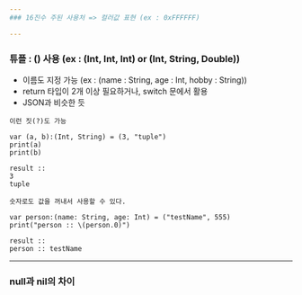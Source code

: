 ```yaml
---
### 16진수 주된 사용처 => 컬러값 표현 (ex : 0xFFFFFF)

---
```


### 튜플 : () 사용 (ex : (Int, Int, Int) or (Int, String, Double))
* 이름도 지정 가능 (ex : (name : String, age : Int, hobby : String))
* return 타입이 2개 이상 필요하거나, switch 문에서 활용
* JSON과 비슷한 듯

<pre>
<code>이런 짓(?)도 가능

var (a, b):(Int, String) = (3, "tuple")
print(a)
print(b)

result :: 
3
tuple</code>
</pre>

<pre>
<code>숫자로도 값을 꺼내서 사용할 수 있다.

var person:(name: String, age: Int) = ("testName", 555)
print("person :: \(person.0)")

result ::
person :: testName</code>
</pre>


---

### null과 nil의 차이